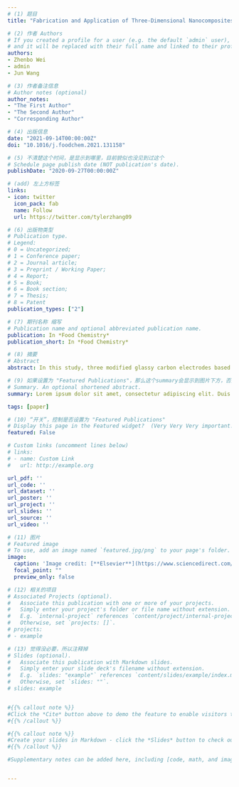 ```yaml
---
# (1) 题目
title: "Fabrication and Application of Three-Dimensional Nanocomposites Modified Electrodes for Evaluating the Aging Process of Huangjiu"

# (2) 作者 Authors
# If you created a profile for a user (e.g. the default `admin` user), write the username (folder name) here 
# and it will be replaced with their full name and linked to their profile.
authors:
- Zhenbo Wei
- admin
- Jun Wang

# (3) 作者备注信息
# Author notes (optional)
author_notes:
- "The First Author"
- "The Second Author"
- "Corresponding Author"

# (4) 出版信息
date: "2021-09-14T00:00:00Z"
doi: "10.1016/j.foodchem.2021.131158"

# (5) 不清楚这个时间，是显示到哪里，目前貌似也没见到过这个
# Schedule page publish date (NOT publication's date).
publishDate: "2020-09-27T00:00:00Z"

# (add) 左上方标签
links:
- icon: twitter
  icon_pack: fab
  name: Follow
  url: https://twitter.com/tylerzhang09

# (6) 出版物类型
# Publication type.
# Legend: 
# 0 = Uncategorized; 
# 1 = Conference paper; 
# 2 = Journal article;
# 3 = Preprint / Working Paper; 
# 4 = Report; 
# 5 = Book; 
# 6 = Book section;
# 7 = Thesis; 
# 8 = Patent
publication_types: ["2"]

# (7) 期刊名称 缩写
# Publication name and optional abbreviated publication name.
publication: In *Food Chemistry*
publication_short: In *Food Chemistry*

# (8) 摘要
# Abstract
abstract: In this study, three modified glassy carbon electrodes based on three-dimensional conducting polymer nanocomposites (TDCPNs) were fabricated for evaluating the aging process of *Huangjiu* (Chinese rice wines). The electrochemical activity and experimental conditions of the TDCPNs modified electrodes were investigated by cyclic voltammetry, the aging information obtained by the modified electrodes were optimized by variance inflation factor (VIF). Principal components analysis (PCA), locally linear embedding (LLE), and locality preserving projection (LPP, which presented the best classification result) based on the optimized data were applied to classify the wine samples. Then, the dimensionality reduction data of PCA, LLE, and LPP were used as input variables of the logistic regression and extreme learning machine (ELM) for evaluating the aging process of *Huangjiu*, and the LLE-ELM method exhibited the best prediction results. These results demonstrated that the TDCPNs modified electrodes presented the potential for the quality analysis of food and beverages.

# (9) 如果设置为 "Featured Publications"，那么这个summary会显示到图片下方，否则就不会显示出来！
# Summary. An optional shortened abstract.
summary: Lorem ipsum dolor sit amet, consectetur adipiscing elit. Duis posuere tellus ac convallis placerat. Proin tincidunt magna sed ex sollicitudin condimentum.

tags: [paper]

# (10) “开关”，控制是否设置为 "Featured Publications"
# Display this page in the Featured widget?  (Very Very Very important!!!)
featured: False

# Custom links (uncomment lines below)
# links:
# - name: Custom Link
#   url: http://example.org

url_pdf: ''
url_code: ''
url_dataset: ''
url_poster: ''
url_project: ''
url_slides: ''
url_source: ''
url_video: ''

# (11) 图片
# Featured image
# To use, add an image named `featured.jpg/png` to your page's folder. 
image:
  caption: 'Image credit: [**Elsevier**](https://www.sciencedirect.com/)'
  focal_point: ""
  preview_only: false

# (12) 相关的项目
# Associated Projects (optional).
#   Associate this publication with one or more of your projects.
#   Simply enter your project's folder or file name without extension.
#   E.g. `internal-project` references `content/project/internal-project/index.md`.
#   Otherwise, set `projects: []`.
# projects:
# - example

# (13) 觉得没必要，所以注释掉
# Slides (optional).
#   Associate this publication with Markdown slides.
#   Simply enter your slide deck's filename without extension.
#   E.g. `slides: "example"` references `content/slides/example/index.md`.
#   Otherwise, set `slides: ""`.
# slides: example


#{{% callout note %}}
#Click the *Cite* button above to demo the feature to enable visitors to import publication metadata into their reference management software.
#{{% /callout %}}

#{{% callout note %}}
#Create your slides in Markdown - click the *Slides* button to check out the example.
#{{% /callout %}}

#Supplementary notes can be added here, including [code, math, and images](https://wowchemy.com/docs/writing-markdown-latex/).


---
```


